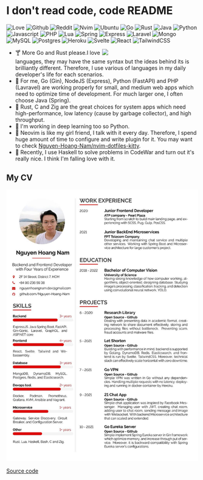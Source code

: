# I don't read code, code README

![Love](https://img.shields.io/badge/BUILT%20WITH-LOVE-orange?style=for-the-badge&labelColor=E36D25)
![Github](https://img.shields.io/github/stars/Nguyen-Hoang-Nam?style=for-the-badge)
![Reddit](https://img.shields.io/reddit/user-karma/combined/nguyenhoangnam-dev?style=for-the-badge)
![Nvim](https://img.shields.io/badge/Neovim-74a46a.svg?style=for-the-badge&logo=neovim&logoColor=white)
![Ubuntu](https://img.shields.io/badge/Ubuntu-E95420?style=for-the-badge&logo=ubuntu&logoColor=white)
![Go](https://img.shields.io/badge/Go-00ADD8?style=for-the-badge&logo=go&logoColor=white)
![Rust](https://img.shields.io/badge/Rust-000000?style=for-the-badge&logo=rust&logoColor=white)
![Java](https://img.shields.io/badge/Java-ED8B00?style=for-the-badge&logo=java&logoColor=white)
![Python](https://img.shields.io/badge/Python-3776AB?style=for-the-badge&logo=python&logoColor=white)
![Javascript](https://img.shields.io/badge/JavaScript-323330?style=for-the-badge&logo=javascript&logoColor=F7DF1E)
![PHP](https://img.shields.io/badge/PHP-777BB4?style=for-the-badge&logo=php&logoColor=white)
![Lua](https://img.shields.io/badge/Lua-2C2D72?style=for-the-badge&logo=lua&logoColor=white)
![Spring](https://img.shields.io/badge/Spring-6DB33F?style=for-the-badge&logo=spring&logoColor=white)
![Express](https://img.shields.io/badge/Express.js-404D59?style=for-the-badge)
![Laravel](https://img.shields.io/badge/Laravel-FF2D20?style=for-the-badge&logo=laravel&logoColor=white)
![Mongo](https://img.shields.io/badge/MongoDB-4EA94B?style=for-the-badge&logo=mongodb&logoColor=white)
![MySQL](https://img.shields.io/badge/MySQL-00000F?style=for-the-badge&logo=mysql&logoColor=white)
![Postgres](https://img.shields.io/badge/PostgreSQL-316192?style=for-the-badge&logo=postgresql&logoColor=white)
![Heroku](https://img.shields.io/badge/Heroku-430098?style=for-the-badge&logo=heroku&logoColor=white)
![Svelte](https://img.shields.io/badge/Svelte-4A4A55?style=for-the-badge&logo=svelte&logoColor=FF3E00)
![React](https://img.shields.io/badge/React-20232A?style=for-the-badge&logo=react&logoColor=61DAFB)
![TailwindCSS](https://img.shields.io/badge/Tailwind_CSS-38B2AC?style=for-the-badge&logo=tailwind-css&logoColor=white)

<img align="right" width="50%" src="https://github-readme-stats.vercel.app/api/top-langs/?username=Nguyen-Hoang-Nam&layout=compact&langs_count=10">

- 🍸 More Go and Rust please.I love languages, they may
  have the same syntax but the ideas behind its is brilliantly
  different. Therefore, I use various of languages in my daily
  developer's life for each scenarios.
- 🦥 For me, Go (Gin), NodeJS (Express), Python (FastAPI) and
  PHP (Lavravel) are working properly for small,
  and medium web apps which need to optimize time of development.
  For much larger one, I often choose Java (Spring).
- 🍱 Rust, C and Zig are the great choices for system apps which
  need high-performance, low latency (cause by garbage collector),
  and high throughput.
- 🍌 I'm working in deep learning too so Python.
- 🌈 Neovim is like my girl friend, I talk with it every day.
  Therefore, I spend huge amount of time to configure and write
  plugin for it. You may want to check
  [Nguyen-Hoang-Nam/nvim-dotfiles-kitty](https://github.com/Nguyen-Hoang-Nam/nvim-dotfiles-kitty).
- 🌳 Recently, I use Haskell to solve problems in CodeWar and turn out
  it's really nice. I think I'm falling love with it.

## My CV

![CV](https://raw.githubusercontent.com/Nguyen-Hoang-Nam/readme-image/main/latex-cv/latex-cv.jpg)

[Source code](https://github.com/Nguyen-Hoang-Nam/latex-cv)
